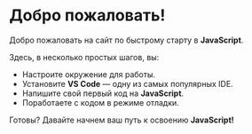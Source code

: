 # Добро пожаловать!

Добро пожаловать на сайт по быстрому старту в **JavaScript**.

Здесь, в несколько простых шагов, вы:

- Настроите окружение для работы.
- Установите **VS Code** — одну из самых популярных IDE.
- Напишите свой первый код на **JavaScript**.
- Поработаете с кодом в режиме отладки.

Готовы? Давайте начнем ваш путь к освоению **JavaScript!**
